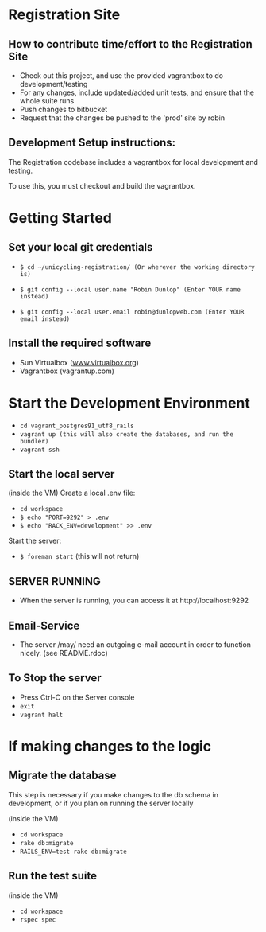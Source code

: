 Registration Site
=================

How to contribute time/effort to the Registration Site
------------------------------------------------------

* Check out this project, and use the provided vagrantbox to do development/testing
* For any changes, include updated/added unit tests, and ensure that the whole suite runs
* Push changes to bitbucket
* Request that the changes be pushed to the 'prod' site by robin

Development Setup instructions:
-------------------------------
The Registration codebase includes a vagrantbox for local development and testing.

To use this, you must checkout and build the vagrantbox.


Getting Started
===============

Set your local git credentials
------------------------------

* `$ cd ~/unicycling-registration/ (Or wherever the working directory is)`

* `$ git config --local user.name "Robin Dunlop" (Enter YOUR name instead)`
* `$ git config --local user.email robin@dunlopweb.com (Enter YOUR email instead)`

Install the required software
-----------------------------

* Sun Virtualbox (www.virtualbox.org)
* Vagrantbox (vagrantup.com)

Start the Development Environment
=================================

* `cd vagrant_postgres91_utf8_rails`
* `vagrant up (this will also create the databases, and run the bundler)`
* `vagrant ssh`

Start the local server
----------------------

(inside the VM) Create a local .env file:

* `cd workspace`
* `$ echo "PORT=9292" > .env`
* `$ echo "RACK_ENV=development" >> .env`

Start the server:

* `$ foreman start` (this will not return)

SERVER RUNNING
--------------

* When the server is running, you can access it at http://localhost:9292

Email-Service
-------------

* The server /may/ need an outgoing e-mail account in order to function nicely. (see README.rdoc)

To Stop the server
------------------

* Press Ctrl-C on the Server console
* `exit`
* `vagrant halt`


If making changes to the logic
==============================

Migrate the database
--------------------
This step is necessary if you make changes to the db schema in development, or if you plan on running the server locally

(inside the VM)

* `cd workspace`
* `rake db:migrate`
* `RAILS_ENV=test rake db:migrate`

Run the test suite
------------------

(inside the VM)

* `cd workspace`
* `rspec spec`

